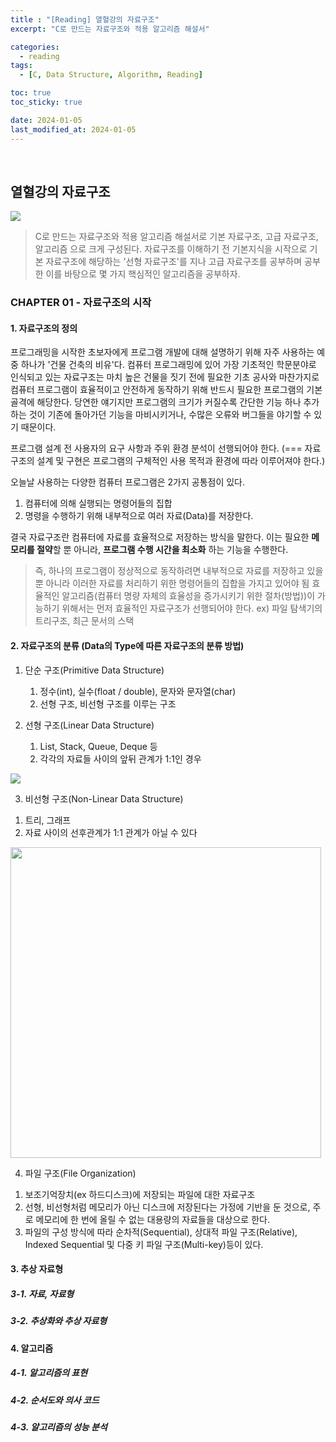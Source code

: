 ```yaml
---
title : "[Reading] 열혈강의 자료구조"
excerpt: "C로 만드는 자료구조와 적용 알고리즘 해설서"

categories:
  - reading
tags:
  - [C, Data Structure, Algorithm, Reading]

toc: true
toc_sticky: true

date: 2024-01-05
last_modified_at: 2024-01-05
---
```

<br>

## 열혈강의 자료구조
<a href="https://freelec.co.kr/lecture/%EC%97%B4%ED%98%88%EA%B0%95%EC%9D%98-%EC%9E%90%EB%A3%8C%EA%B5%AC%EC%A1%B0/" target="_blank">
  <img src="https://image.aladin.co.kr/product/616/52/cover500/8989345022_1.jpg">
</a>

> C로 만드는 자료구조와 적용 알고리즘 해설서로 기본 자료구조, 고급 자료구조, 알고리즘 으로 크게 구성된다.
> 자료구조를 이해하기 전 기본지식을 시작으로 기본 자료구조에 해당하는 '선형 자료구조'를 지나 고급 자료구조를 공부하며 공부한 이를 바탕으로 몇 가지 핵심적인 알고리즘을 공부하자.

### CHAPTER 01 - 자료구조의 시작

#### 1. 자료구조의 정의

프로그래밍을 시작한 초보자에게 프로그램 개발에 대해 설명하기 위해 자주 사용하는 예 중 하나가 '건물 건축의 비유'다.
컴퓨터 프로그래밍에 있어 가장 기초적인 학문분야로 인식되고 있는 자료구조는 마치 높은 건물을 짓기 전에 필요한 기초 공사와 마찬가지로 컴퓨터 프로그램이 효율적이고 안전하게 동작하기 위해 반드시 필요한 프로그램의 기본 골격에 해당한다.
당연한 얘기지만 프로그램의 크기가 커질수록 간단한 기능 하나 추가하는 것이 기존에 돌아가던 기능을 마비시키거나, 수많은 오류와 버그들을 야기할 수 있기 때문이다.

프로그램 설계 전 사용자의 요구 사항과 주위 환경 분석이 선행되어야 한다. (=== 자료구조의 설계 및 구현은 프로그램의 구체적인 사용 목적과 환경에 따라 이루어져야 한다.)

오늘날 사용하는 다양한 컴퓨터 프로그램은 2가지 공통점이 있다.
1) 컴퓨터에 의해 실행되는 명령어들의 집합
2) 명령을 수행하기 위해 내부적으로 여러 자료(Data)를 저장한다.

결국 자료구조란 컴퓨터에 자료를 효율적으로 저장하는 방식을 말한다. 이는 필요한 <b>메모리를 절약</b>할 뿐 아니라, <b>프로그램 수행 시간을 최소화</b> 하는 기능을 수행한다.

> 즉, 하나의 프로그램이 정상적으로 동작하려면 내부적으로 자료를 저장하고 있을 뿐 아니라 이러한 자료를 처리하기 위한 명령어들의 집합을 가지고 있어야 됨
> 효율적인 알고리즘(컴퓨터 명량 자체의 효율성을 증가시키기 위한 절차(방법))이 가능하기 위해서는 먼저 효율적인 자료구조가 선행되어야 한다.
> ex) 파일 탐색기의 트리구조, 최근 문서의 스택

#### 2. 자료구조의 분류 (Data의 Type에 따른 자료구조의 분류 방법)

1. 단순 구조(Primitive Data Structure)
   1) 정수(int), 실수(float / double), 문자와 문자열(char)
   2) 선형 구조, 비선형 구조를 이루는 구조

2. 선형 구조(Linear Data Structure)
   1) List, Stack, Queue, Deque 등
   2) 각각의 자료들 사이의 앞뒤 관계가 1:1인 경우
<img src="https://github.com/dtwogud/dtwogud.github.io/assets/81230679/3f701b96-22ab-440d-966e-8911cfe0e79c"/>

3. 비선형 구조(Non-Linear Data Structure)
  1) 트리, 그래프 
  2) 자료 사이의 선후관계가 1:1 관계가 아닐 수 있다
<img width="497" src="https://github.com/dtwogud/dtwogud.github.io/assets/81230679/6f717d1d-5c7c-4006-a5db-7b316bc027e7">

4. 파일 구조(File Organization)
  1) 보조기억장치(ex 하드디스크)에 저장되는 파일에 대한 자료구조
  2) 선형, 비선형처럼 메모리가 아닌 디스크에 저장된다는 가정에 기반을 둔 것으로, 주로 메모리에 한 번에 올릴 수 없는 대용량의 자료들을 대상으로 한다.
  3) 파일의 구성 방식에 따라 순차적(Sequential), 상대적 파일 구조(Relative), Indexed Sequential 및 다중 키 파일 구조(Multi-key)등이 있다.

#### 3. 추상 자료형



##### 3-1. 자료, 자료형

##### 3-2. 추상화와 추상 자료형

#### 4. 알고리즘

##### 4-1. 알고리즘의 표현

##### 4-2. 순서도와 의사 코드

##### 4-3. 알고리즘의 성능 분석

